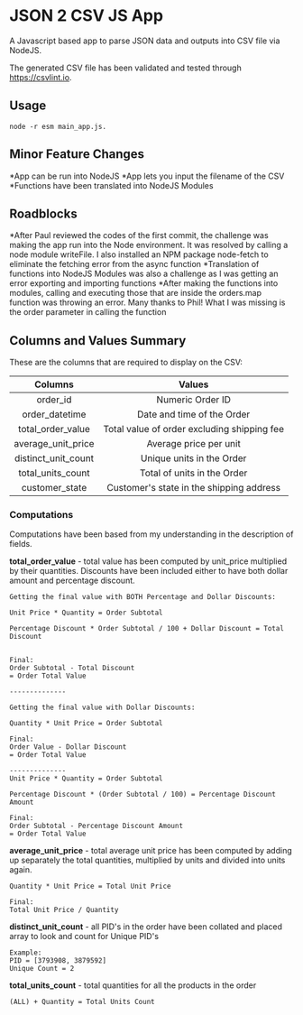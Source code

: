 # JSON 2 CSV JS App

A Javascript based app to parse JSON data and outputs into CSV file via NodeJS.

The generated CSV file has been validated and tested through https://csvlint.io. 

## Usage

```
node -r esm main_app.js.
```

## Minor Feature Changes
*App can be run into NodeJS
*App lets you input the filename of the CSV
*Functions have been translated into NodeJS Modules

## Roadblocks
*After Paul reviewed the codes of the first commit, the challenge was making the app run into the Node environment. It was resolved by calling a node module writeFile. I also installed an NPM package node-fetch to eliminate the fetching error from the async function 
*Translation of functions into NodeJS Modules was also a challenge as I was getting an error exporting and importing functions
*After making the functions into modules, calling and executing those that are inside the orders.map function was throwing an error. Many thanks to Phil! What I was missing is the order parameter in calling the function

## Columns and Values Summary

These are the columns that are required to display on the CSV:

| Columns | Values
| :---: | :---: |
| order_id | Numeric Order ID |
| order_datetime | Date and time of the Order |
| total_order_value | Total value of order excluding shipping fee |
| average_unit_price | Average price per unit |
| distinct_unit_count | Unique units in the Order |
| total_units_count | Total of units in the Order |
| customer_state | Customer's state in the shipping address |

### Computations

Computations have been based from my understanding in the description of fields.

**total_order_value** - total value has been computed by unit_price multiplied by their quantities. Discounts have been included either to have both dollar amount and percentage discount.

```
Getting the final value with BOTH Percentage and Dollar Discounts:

Unit Price * Quantity = Order Subtotal

Percentage Discount * Order Subtotal / 100 + Dollar Discount = Total Discount


Final:
Order Subtotal - Total Discount
= Order Total Value

--------------

Getting the final value with Dollar Discounts:

Quantity * Unit Price = Order Subtotal

Final:
Order Value - Dollar Discount
= Order Total Value

--------------
Unit Price * Quantity = Order Subtotal

Percentage Discount * (Order Subtotal / 100) = Percentage Discount Amount

Final:
Order Subtotal - Percentage Discount Amount
= Order Total Value
```

**average_unit_price** - total average unit price has been computed by adding up separately the total quantities, multiplied by units and divided into units again.

```
Quantity * Unit Price = Total Unit Price

Final:
Total Unit Price / Quantity
```

**distinct_unit_count** - all PID's in the order have been collated and placed array to look and count for Unique PID's 

```
Example:
PID = [3793908, 3879592]
Unique Count = 2
```

**total_units_count** - total quantities for all the products in the order

```
(ALL) + Quantity = Total Units Count
```